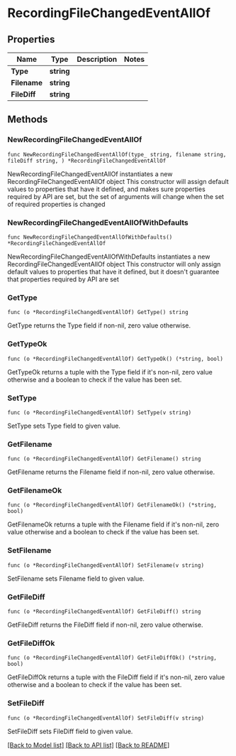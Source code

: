 # RecordingFileChangedEventAllOf

## Properties

Name | Type | Description | Notes
------------ | ------------- | ------------- | -------------
**Type** | **string** |  | 
**Filename** | **string** |  | 
**FileDiff** | **string** |  | 

## Methods

### NewRecordingFileChangedEventAllOf

`func NewRecordingFileChangedEventAllOf(type_ string, filename string, fileDiff string, ) *RecordingFileChangedEventAllOf`

NewRecordingFileChangedEventAllOf instantiates a new RecordingFileChangedEventAllOf object
This constructor will assign default values to properties that have it defined,
and makes sure properties required by API are set, but the set of arguments
will change when the set of required properties is changed

### NewRecordingFileChangedEventAllOfWithDefaults

`func NewRecordingFileChangedEventAllOfWithDefaults() *RecordingFileChangedEventAllOf`

NewRecordingFileChangedEventAllOfWithDefaults instantiates a new RecordingFileChangedEventAllOf object
This constructor will only assign default values to properties that have it defined,
but it doesn't guarantee that properties required by API are set

### GetType

`func (o *RecordingFileChangedEventAllOf) GetType() string`

GetType returns the Type field if non-nil, zero value otherwise.

### GetTypeOk

`func (o *RecordingFileChangedEventAllOf) GetTypeOk() (*string, bool)`

GetTypeOk returns a tuple with the Type field if it's non-nil, zero value otherwise
and a boolean to check if the value has been set.

### SetType

`func (o *RecordingFileChangedEventAllOf) SetType(v string)`

SetType sets Type field to given value.


### GetFilename

`func (o *RecordingFileChangedEventAllOf) GetFilename() string`

GetFilename returns the Filename field if non-nil, zero value otherwise.

### GetFilenameOk

`func (o *RecordingFileChangedEventAllOf) GetFilenameOk() (*string, bool)`

GetFilenameOk returns a tuple with the Filename field if it's non-nil, zero value otherwise
and a boolean to check if the value has been set.

### SetFilename

`func (o *RecordingFileChangedEventAllOf) SetFilename(v string)`

SetFilename sets Filename field to given value.


### GetFileDiff

`func (o *RecordingFileChangedEventAllOf) GetFileDiff() string`

GetFileDiff returns the FileDiff field if non-nil, zero value otherwise.

### GetFileDiffOk

`func (o *RecordingFileChangedEventAllOf) GetFileDiffOk() (*string, bool)`

GetFileDiffOk returns a tuple with the FileDiff field if it's non-nil, zero value otherwise
and a boolean to check if the value has been set.

### SetFileDiff

`func (o *RecordingFileChangedEventAllOf) SetFileDiff(v string)`

SetFileDiff sets FileDiff field to given value.



[[Back to Model list]](../README.md#documentation-for-models) [[Back to API list]](../README.md#documentation-for-api-endpoints) [[Back to README]](../README.md)


